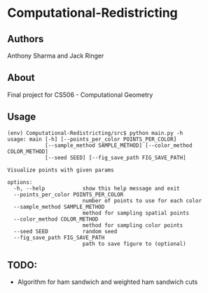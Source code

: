# Computational-Redistricting
## Authors
Anthony Sharma and Jack Ringer

## About
Final project for CS506 - Computational Geometry

## Usage
```
(env) Computational-Redistricting/src$ python main.py -h
usage: main [-h] [--points_per_color POINTS_PER_COLOR]
            [--sample_method SAMPLE_METHOD] [--color_method COLOR_METHOD]
            [--seed SEED] [--fig_save_path FIG_SAVE_PATH]

Visualize points with given params

options:
  -h, --help            show this help message and exit
  --points_per_color POINTS_PER_COLOR
                        number of points to use for each color
  --sample_method SAMPLE_METHOD
                        method for sampling spatial points
  --color_method COLOR_METHOD
                        method for sampling color points
  --seed SEED           random seed
  --fig_save_path FIG_SAVE_PATH
                        path to save figure to (optional)
```

## TODO:
* Algorithm for ham sandwich and weighted ham sandwich cuts